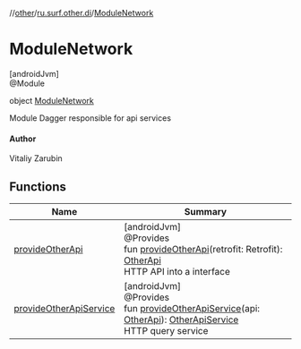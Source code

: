 //[other](../../../index.md)/[ru.surf.other.di](../index.md)/[ModuleNetwork](index.md)

# ModuleNetwork

[androidJvm]\
@Module

object [ModuleNetwork](index.md)

Module Dagger responsible for api services

#### Author

Vitaliy Zarubin

## Functions

| Name | Summary |
|---|---|
| [provideOtherApi](provide-other-api.md) | [androidJvm]<br>@Provides<br>fun [provideOtherApi](provide-other-api.md)(retrofit: Retrofit): [OtherApi](../../ru.surf.other.services.api/-other-api/index.md)<br>HTTP API into a interface |
| [provideOtherApiService](provide-other-api-service.md) | [androidJvm]<br>@Provides<br>fun [provideOtherApiService](provide-other-api-service.md)(api: [OtherApi](../../ru.surf.other.services.api/-other-api/index.md)): [OtherApiService](../../ru.surf.other.services.apiService/-other-api-service/index.md)<br>HTTP query service |
